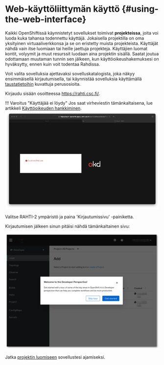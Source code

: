 
# Web-käyttöliittymän käyttö {#using-the-web-interface}

Kaikki OpenShiftissä käynnistetyt sovellukset toimivat **projekteissa**, joita
voi luoda kuka tahansa todennettu käyttäjä. Jokaisella projektilla on oma
yksityinen virtuaaliverkkonsa ja se on eristetty muista projekteista. Käyttäjät
nähdä vain itse luomiaan tai heille jaettuja projekteja. Käyttäjien luomat
kontit, volyymit ja muut resurssit luodaan aina projektin sisällä. Saatat joutua
odottamaan muutaman tunnin sen jälkeen, kun käyttöoikeushakemuksesi on hyväksytty,
ennen kuin voit todentaa Rahdissa.

Voit valita sovelluksia ajettavaksi sovelluskatalogista, joka näkyy
ensimmäisellä kirjautumisella, tai käynnistää sovelluksia käyttämällä 
[taustatietoihin](../concepts.md) kuvattuja perusosioita.

Kirjaudu sisään osoitteessa <https://rahti.csc.fi/>.

!!! Varoitus "Käyttäjää ei löydy"
    Jos saat virheviestin tämänkaltaisena, lue artikkeli [Käyttöoikeuden hankkiminen](../access.md).
    ![Error_no_user](../../img/openshift_error_no_user.png)  

Valitse RAHTI-2 ympäristö ja paina 'Kirjautumissivu' -painiketta.

Kirjautumisen jälkeen sinun pitäisi nähdä tämänkaltainen sivu:

![OpenShiftin pääsivu](../../img/openshift_main_page_4.png)

Jatka [projektin luomiseen](projects_and_quota.md) sovellustesi ajamiseksi.
